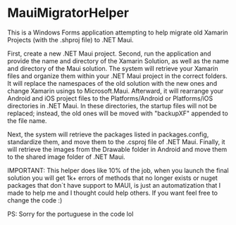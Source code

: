 # MauiMigratorHelper

This is a Windows Forms application attempting to help migrate old Xamarin Projects (with the .shproj file) to .NET Maui.

First, create a new .NET Maui project.
Second, run the application and provide the name and directory of the Xamarin Solution, as well as the name and directory of the Maui solution.
The system will retrieve your Xamarin files and organize them within your .NET Maui project in the correct folders. It will replace the namespaces of the old solution with the new ones and change Xamarin usings to Microsoft.Maui. Afterward, it will rearrange your Android and iOS project files to the Platforms/Android or Platforms/iOS directories in .NET Maui. In these directories, the startup files will not be replaced; instead, the old ones will be moved with "backupXF" appended to the file name.

Next, the system will retrieve the packages listed in packages.config, standardize them, and move them to the .csproj file of .NET Maui. Finally, it will retrieve the images from the Drawable folder in Android and move them to the shared image folder of .NET Maui.

IMPORTANT: This helper does like 10% of the job, when you launch the final solution you will get 1k+ errors of methods that no longer exists or nuget packages that don´t have support to MAUI, is just an automatization that I made to help me and I thought could help others. If you want feel free to change the code :)

PS: Sorry for the portuguese in the code lol
